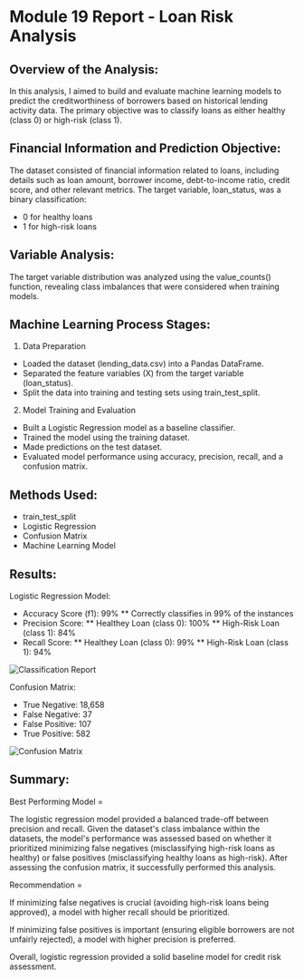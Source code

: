 # Module 19 Report - Loan Risk Analysis

## Overview of the Analysis:

In this analysis, I aimed to build and evaluate machine learning models to predict the creditworthiness of borrowers based on historical lending activity data. The primary objective was to classify loans as either healthy (class 0) or high-risk (class 1).

## Financial Information and Prediction Objective:
The dataset consisted of financial information related to loans, including details such as loan amount, borrower income, debt-to-income ratio, credit score, and other relevant metrics. The target variable, loan_status, was a binary classification:

* 0 for healthy loans
* 1 for high-risk loans

## Variable Analysis:
The target variable distribution was analyzed using the value_counts() function, revealing class imbalances that were considered when training models.

## Machine Learning Process Stages: 
1) Data Preparation

* Loaded the dataset (lending_data.csv) into a Pandas DataFrame.
* Separated the feature variables (X) from the target variable (loan_status).
* Split the data into training and testing sets using train_test_split.

2) Model Training and Evaluation

* Built a Logistic Regression model as a baseline classifier.
* Trained the model using the training dataset.
* Made predictions on the test dataset.
* Evaluated model performance using accuracy, precision, recall, and a confusion matrix.

## Methods Used:
* train_test_split
* Logistic Regression
* Confusion Matrix
* Machine Learning Model

## Results: 

Logistic Regression Model: 
* Accuracy Score (f1): 99% 
    ** Correctly classifies in 99% of the instances
* Precision Score: 
    ** Healthey Loan (class 0): 100%
    ** High-Risk Loan (class 1): 84%
* Recall Score: 
    ** Healthey Loan (class 0): 99%
    ** High-Risk Loan (class 1): 94%

![Classification Report](URL_of_the_image)

Confusion Matrix: 
* True Negative: 18,658
* False Negative: 37
* False Positive: 107
* True Positive: 582

![Confusion Matrix]()

## Summary:

Best Performing Model = 

The logistic regression model provided a balanced trade-off between precision and recall. Given the dataset's class imbalance within the datasets, the model's performance was assessed based on whether it prioritized minimizing false negatives (misclassifying high-risk loans as healthy) or false positives (misclassifying healthy loans as high-risk). After assessing the confusion matrix, it successfully performed this analysis. 

Recommendation = 

If minimizing false negatives is crucial (avoiding high-risk loans being approved), a model with higher recall should be prioritized.

If minimizing false positives is important (ensuring eligible borrowers are not unfairly rejected), a model with higher precision is preferred.

Overall, logistic regression provided a solid baseline model for credit risk assessment. 
